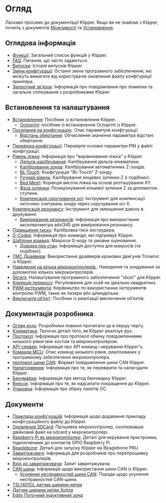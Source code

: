 # Огляд

Ласкаво просимо до документації Klipper. Якщо ви не знайомі з Klipper, почніть з документів [Можливості](Features.md) та [Установлення](Installation.md).

## Оглядова інформація

- [Функції](Features.md): Загальний список функцій у Klipper.
- [FAQ](FAQ.md): Питання, що часто задаються.
- [Випуски](Releases.md): Історія випусків Klipper.
- [Зміни конфігурації](Config_Changes.md): Останні зміни програмного забезпечення, які можуть вимагати від користувачів оновлення файлу конфігурації принтера.
- [Зворотний зв'язок](Contact.md): Інформація про повідомлення про помилки та загальне спілкування з розробниками Klipper.

## Встановлення та налаштування

- [Встановлення](Installation.md): Посібник зі встановлення Klipper.
   - [Octoprint](OctoPrint.md): посібник із встановлення Octoprint із Klipper.
- [Посилання на конфігурацію](Config_Reference.md): Опис параметрів конфігурації.
   - [Відстань обертання](Rotation_Distance.md): Обчислення значення параметра відстані обертання.
- [Перевірка конфігурації](Config_checks.md): Перевірте основні параметри PIN у файлі конфігурації.
- [Рівень ліжка](Bed_Level.md): Інформація про "вирівнювання ліжка" у Klipper.
   - [Дельта-калібрування](Delta_Calibrate.md): Калібрування дельта-кінематики.
   - [Калібрування зонда](Probe_Calibrate.md): Калібрування автоматичних Z-зондів.
   - [BL-Touch](BLTouch.md): Конфігурація "BL-Touch" Z-зонду.
   - [Ручний рівень](Manual_Level.md): Калібрування кінцевих зупинок Z (і подібних).
   - [Bed Mesh](Bed_Mesh.md): Корекція висоти ліжка на основі розташування XY.
   - [Фаза зупинки](Endstop_Phase.md): Позиціонування кінцевої зупинки Z за допомогою ступеня.
   - [Компенсація скручування осі](Axis_Twist_Compensation.md): Інструмент для компенсації неточних зчитувань зонда через скручування осі X.
- [Компенсація резонансу](Resonance_Compensation.md): Інструмент для зменшення дзвону в друкуванні.
   - [Вимірювання резонансів](Measuring_Resonances.md): Інформація про використання акселерометра adxl345 для вимірювання резонансу.
- [Підвищення тиску](Pressure_Advance.md): Калібровка тиск екструдера.
- [G-Codes](G-Codes.md): Інформація про команди, які підтримує Klipper.
- [Шаблони команд](Command_Templates.md): Макроси G-коду та умовне оцінювання.
   - [Довідка про стан](Status_Reference.md): Інформація доступна для макросів (та подібних).
- [TMC Драйвери](TMC_Drivers.md): Використання драйверів крокових двигунів Trinamic із Klipper.
- [Наведення на кілька мікроконтролерів ](Multi_MCU_Homing.md): Наведення та зондування за допомогою кількох мікроконтролерів.
- [Slicers](Slicers.md): Налаштування програмного забезпечення "slicer" для Klipper.
- [Корекція перекосу](Skew_Correction.md): Регулювання для осей не ідеально квадратних.
- [PWM інструменти](Using_PWM_Tools.md): Керівництво по використанню інструментів контролю PWM, таких як лазери або шпиндельки.
- [Виключити об’єкт](Exclude_Object.md): Посібник із реалізації виключення об’єктів.

## Документація розробника

- [Огляд коду](Code_Overview.md): Розробники повинні прочитати це в першу чергу.
- [Кінематика](Kinematics.md): Технічні деталі того, як Klipper реалізує рух.
- [Протокол](Protocol.md): Інформація про протокол обміну повідомленнями низького рівня між хостом та мікроконтролером.
- [API-сервер](API_Server.md): Інформація про API команд і керування Klipper's.
- [Команди MCU](MCU_Commands.md): Опис команд низького рівня, реалізованих у програмному забезпеченні мікроконтролера.
- [протокол шини CAN](CANBUS_protocol.md): Формат повідомлення шини CAN Klipper.
- [Налагодження](Debugging.md): Інформація про те, як перевірити та налагодити Klipper.
- [Бенчмарки](Benchmarks.md): Інформація про метод бенчмарку Klipper.
- [Внесок](CONTRIBUTING.md): Інформація про те, як надсилати покращення до Klipper.
- [Упаковка](Packaging.md): Інформація про збірку пакетів ОС.

## Документи

- [Приклади конфігурацій](Example_Configs.md): Інформація щодо додавання прикладу конфігураційного файлу до Klipper.
- [Оновлення SDCard](SDCard_Updates.md): Прошивка мікроконтролер, скопіювавши двійковий файл на sdcard у мікроконтролері.
- [Raspberry Pi як мікроконтролер](RPi_microcontroller.md): Деталі для керування пристроями, підключеними до контактів GPIO Raspberry Pi.
- [Beaglebone](Beaglebone.md): Деталі для запуску Klipper на Beaglebone PRU.
- [Завантажувачі](Bootloaders.md): Інформація для розробників про перепрошивку мікроконтролерів.
- [Вхід до завантажувача](Bootloader_Entry.md): Запит завантажувача.
- [CAN шина](CANBUS.md): Інформація щодо використання шини CAN із Klipper.
   - [Усунення несправностей шини CAN](CANBUS_Troubleshooting.md): Поради щодо усунення несправностей CAN-шини.
- [TSL1401CL датчик ширини нитки ](TSL1401CL_Filament_Width_Sensor.md)
- [Датчик ширини нитки Холла](Hall_Filament_Width_Sensor.md)
- [Eddy Поточний індуктивний зонд](Eddy_Probe.md)
